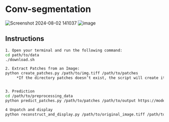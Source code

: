 # Conv-segmentation
![Screenshot 2024-08-02 141037](https://github.com/user-attachments/assets/5e21ee2b-220a-40ed-933a-0faf51dd4777)
![image](https://github.com/user-attachments/assets/28eee49d-08a6-4c65-b8a1-21ac0fb173a8)

## Instructions 
```bash
1. Open your terminal and run the following command: 
cd path/to/data
./download.sh

2. Extract Patches from an Image: 
python create_patches.py /path/to/img.tiff /path/to/patches
     *If the directory patches doesn’t exist, the script will create it.


3. Prediction
cd /path/to/preprocessing_data
python predict_patches.py /path/to/patches /path/to/output https://model/download

4 Unpatch and display
python reconstruct_and_display.py /path/to/original_image.tiff /path/to/predictions.npy /path/to/output/segmented.png





